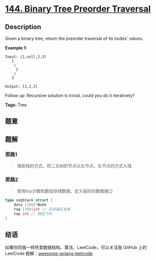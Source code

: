# [144. Binary Tree Preorder Traversal][title]

## Description

Given a binary tree, return the preorder traversal of its nodes' values.

**Example 1:**

```
Input: [1,null,2,3]
   1
    \
     2
    /
   3

Output: [1,2,3]
```
Follow up: Recursive solution is trivial, could you do it iteratively?

**Tags:** Tree

## 题意
> 

## 题解

### 思路1
> 借助栈的方式，将二叉树的节点以右节点，左节点的方式入栈

### 思路2
> 使用top计数和数组存储数据，定义临时的数据接口
```go
type seqStack struct {
	data [100]*Node
	tag [100]int // 后续遍历准备
	top int // 数组下标
}
```

## 结语

如果你同我一样热爱数据结构、算法、LeetCode，可以关注我 GitHub 上的 LeetCode 题解：[awesome-golang-leetcode][me]

[title]: https://leetcode.com/problems/linked-list-cycle-ii/
[me]: https://github.com/kylesliu/awesome-golang-leetcode
